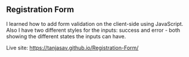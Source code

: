 Registration Form
---------------

I learned how to add form validation on the client-side using JavaScript. 
Also I have two different styles for the inputs: success and error - both showing the different states the inputs can have. 


Live site: 
https://tanjasav.github.io/Registration-Form/
